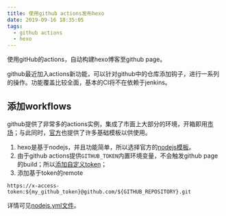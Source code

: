 ```yaml
---
title: 使用github actions发布hexo
date: 2019-09-16 18:35:05
tags:
  - github actions
  - hexo
---
```


使用gitHub的actions，自动构建hexo博客至github page。
<!-- more -->

github最近加入actions新功能，可以针对github中的仓库添加钩子，进行一系列的操作。功能覆盖比较全面，基本的CI将不在依赖于jenkins。

## 添加workflows
github提供了非常多的actions实例，集成了市面上大部分的环境，开箱即用[市场](https://github.com/marketplace?type=actions)；与此同时，[官方](https://github.com/actions/starter-workflows)也提供了许多基础模板以供使用。

1. hexo是基于nodejs，并且功能简单，所以选择官方的[nodejs模板](https://github.com/actions/starter-workflows/blob/master/ci/node.js.yml)。
2. 由于github actions提供`GITHUB_TOKEN`内置环境变量，不会触发github page的build；所以[添加自定义token](https://help.github.com/en/articles/virtual-environments-for-github-actions#creating-and-using-secrets-encrypted-variables)；
3. 添加基于token的remote
```
https://x-access-token:${my_github_token}@github.com/${GITHUB_REPOSITORY}.git
```

详情可见[nodejs.yml文件](https://github.com/lawrencebla/lawrencebla.github.io/blob/gh-actions-hexo/.github/workflows/nodejs.yml)。

